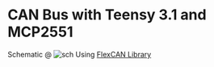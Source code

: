# CAN Bus with Teensy 3.1 and MCP2551

Schematic @ ![sch](https://raw.githubusercontent.com/rummanwaqar/teensy_can/master/schematic.png)
Using [FlexCAN Library](https://github.com/teachop/FlexCAN_Library)
